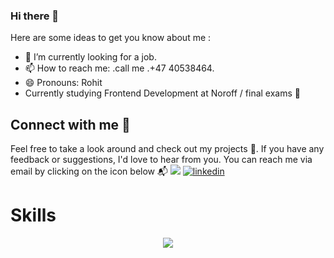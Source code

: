 ### Hi there 👋
<!--
**RohitAmdahl/RohitAmdahl** is a ✨ _special_ ✨ repository because its `README.md` (this file) appears on your GitHub profile.
-->

Here are some ideas to get you know about me :

- 🔭 I’m currently looking for a job.
- 📫 How to reach me: .call me .+47 40538464.
- 😄 Pronouns: Rohit
- Currently studying Frontend Development at Noroff /  final exams 🏫

## Connect with me :speech_balloon:
Feel free to take a look around and check out my projects :open_file_folder:. If you have any feedback or suggestions, I'd love to hear from you. You can reach me via email by clicking on the icon below :mailbox_with_mail:
[![](https://img.shields.io/badge/Email-lightgrey.svg)](mailto:rohit_designer@outlook.com)
[![linkedin](https://img.shields.io/badge/-LinkedIn-0a66c2?logo=linkedin&logoColor=white)](https://www.linkedin.com/in/rohit-kumar-amdahl-308047140/)

<div>
  <h1>Skills</h1>
  <p align="center">
    <a href="https://skillicons.dev">
      <img src="https://skillicons.dev/icons?i=bash,html,css,sass,js,bootstrap,figma,react,vite,tailwind,github,netlify,postman,supabase,xd,ps,git,vscode,wordpress&perline=8"/>
    </a>
  </p>
</div>

